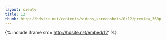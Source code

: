 ```yaml
---
layout: sieutv
title: 12
thumb: http://hdsite.net/contents/videos_screenshots/0/12/preview_360p.mp4.jpg
---
```

{% include iframe src='http://hdsite.net/embed/12' %}
 
